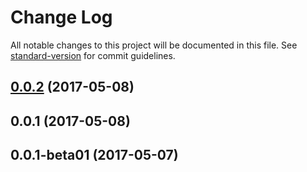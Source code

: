 # Change Log

All notable changes to this project will be documented in this file. See [standard-version](https://github.com/conventional-changelog/standard-version) for commit guidelines.

<a name="0.0.2"></a>
## [0.0.2](https://github.com/sijpesteijn/ngx-delete-confirm/compare/v0.0.1...v0.0.2) (2017-05-08)



<a name="0.0.1"></a>
## 0.0.1 (2017-05-08)



<a name="0.0.1-beta01"></a>
## 0.0.1-beta01 (2017-05-07)
